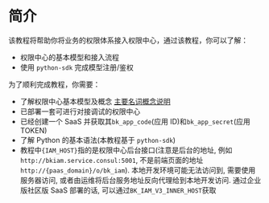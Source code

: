 # 简介

该教程将帮助你将业务的权限体系接入权限中心，通过该教程，你可以了解：
- 权限中心的基本模型和接入流程
- 使用 `python-sdk` 完成模型注册/鉴权


为了顺利完成教程，你需要：
- 了解权限中心基本模型及概念 [主要名词概念说明](../../权限中心/产品白皮书/术语解释/Term.md)
- 已部署一套可进行对接调试的权限中心
- 已经创建一个 SaaS 并获取其`bk_app_code`(应用 ID)和`bk_app_secret`(应用 TOKEN)
- 了解 Python 的基本语法(本教程基于 `python-sdk`)
- 教程中`{IAM_HOST}`指的是权限中心后台接口(注意是后台的地址, 例如`http://bkiam.service.consul:5001`, 不是前端页面的地址`http://{paas_domain}/o/bk_iam`). 本地开发环境可能无法访问到, 需要使用服务器访问, 或者由运维将后台服务地址反向代理给到本地开发访问. 通过企业版社区版 SaaS 部署的话, 可以通过`BK_IAM_V3_INNER_HOST`获取

